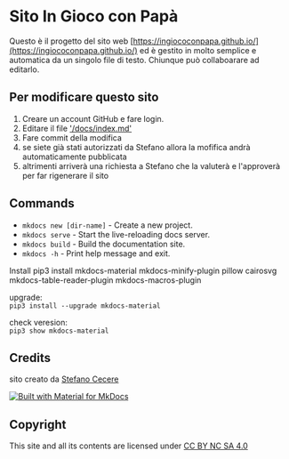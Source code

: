 # Sito In Gioco con Papà
Questo è il progetto del sito web [https://ingiococonpapa.github.io/](https://ingiococonpapa.github.io/) ed è gestito in molto semplice e automatica da un singolo file di testo.
Chiunque può collaboarare ad editarlo.

## Per modificare questo sito

1. Creare un account GitHub e fare login.
2. Editare il file ['/docs/index.md'](/docs/index.md)
3. Fare commit della modifica
4. se siete già stati autorizzati da Stefano allora la mofifica andrà automaticamente pubblicata
5. altrimenti arriverà una richiesta a Stefano che la valuterà e l'approverà per far rigenerare il sito

## Commands

- `mkdocs new [dir-name]` - Create a new project.
- `mkdocs serve` - Start the live-reloading docs server.
- `mkdocs build` - Build the documentation site.
- `mkdocs -h` - Print help message and exit.

Install
pip3 install mkdocs-material mkdocs-minify-plugin pillow cairosvg mkdocs-table-reader-plugin mkdocs-macros-plugin

upgrade:  
`pip3 install --upgrade mkdocs-material`

check veresion:  
`pip3 show mkdocs-material`

## Credits
sito creato da [Stefano Cecere](https://github.com/StefanoCecere)

[![Built with Material for MkDocs](https://img.shields.io/badge/Material_for_MkDocs-526CFE?style=for-the-badge&logo=MaterialForMkDocs&logoColor=white)](https://squidfunk.github.io/mkdocs-material/)

## Copyright
This site and all its contents are licensed under [CC BY NC SA 4.0](https://creativecommons.org/licenses/by-nc-sa/4.0)
